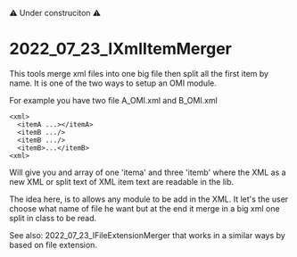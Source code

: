 ⚠️ Under construciton ⚠️

# 2022_07_23_IXmlItemMerger
This tools merge xml files into one big file then split all the first item by name. It is one of the two ways to setup an OMI module.


For example you have two file A_OMI.xml and B_OMI.xml

```
<xml> 
  <itemA ...></itemA>
  <itemB .../>
  <itemB .../>
  <itemB>...</itemB>
<xml>
```
Will give you and array of one 'itema' and three 'itemb' where the XML as a new XML or split text of XML item text are readable in the lib.


The idea here, is to allows any module to be add in the XML.
It let's the user choose what name of file he want but at the end it merge in a big xml one split in class to be read.

See also: 2022_07_23_IFileExtensionMerger that works in a similar ways by based on file extension.
